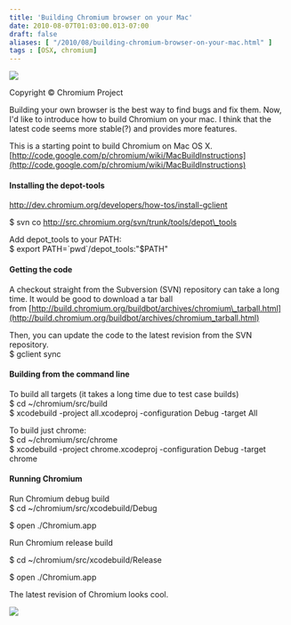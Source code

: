 ```yaml
---
title: 'Building Chromium browser on your Mac'
date: 2010-08-07T01:03:00.013-07:00
draft: false
aliases: [ "/2010/08/building-chromium-browser-on-your-mac.html" ]
tags : [OSX, chromium]
---
```


[![](http://4.bp.blogspot.com/_vr2B2ySFJkY/TF0anmRCrOI/AAAAAAAAAQI/BqU1d_Zqg74/s320/200px-Chromium_Logo.png)](http://4.bp.blogspot.com/_vr2B2ySFJkY/TF0anmRCrOI/AAAAAAAAAQI/BqU1d_Zqg74/s1600/200px-Chromium_Logo.png)

Copyright © Chromium Project

Building your own browser is the best way to find bugs and fix them. Now, I'd like to introduce how to build Chromium on your mac. I think that the latest code seems more stable(?) and provides more features.  
  
This is a starting point to build Chromium on Mac OS X.  
[http://code.google.com/p/chromium/wiki/MacBuildInstructions](http://code.google.com/p/chromium/wiki/MacBuildInstructions)  

#### Installing the depot-tools

http://dev.chromium.org/developers/how-tos/install-gclient  
  
$ svn co http://src.chromium.org/svn/trunk/tools/depot\_tools  
  
Add depot\_tools to your PATH:  
$ export PATH=\`pwd\`/depot\_tools:"$PATH"  

#### Getting the code

A checkout straight from the Subversion (SVN) repository can take a long time. It would be good to download a tar ball from [http://build.chromium.org/buildbot/archives/chromium\_tarball.html](http://build.chromium.org/buildbot/archives/chromium_tarball.html)  
  
Then, you can update the code to the latest revision from the SVN repository.  
$ gclient sync  

#### Building from the command line

To build all targets (it takes a long time due to test case builds)  
$ cd ~/chromium/src/build  
$ xcodebuild -project all.xcodeproj -configuration Debug -target All  
  
To build just chrome:  
$ cd ~/chromium/src/chrome  
$ xcodebuild -project chrome.xcodeproj -configuration Debug -target chrome  

#### Running Chromium

Run Chromium debug build  
$ cd ~/chromium/src/xcodebuild/Debug  

$ open ./Chromium.app  
  

Run Chromium release build

$ cd ~/chromium/src/xcodebuild/Release

$ open ./Chromium.app

  
The latest revision of Chromium looks cool.  

[![](http://4.bp.blogspot.com/_vr2B2ySFJkY/TF0X1-J59mI/AAAAAAAAAQA/_0XSnj6iIOM/s400/%EC%8A%A4%ED%81%AC%EB%A6%B0%EC%83%B7+2010-08-07+%EC%98%A4%ED%9B%84+5.15.36.png)](http://4.bp.blogspot.com/_vr2B2ySFJkY/TF0X1-J59mI/AAAAAAAAAQA/_0XSnj6iIOM/s1600/%EC%8A%A4%ED%81%AC%EB%A6%B0%EC%83%B7+2010-08-07+%EC%98%A4%ED%9B%84+5.15.36.png)